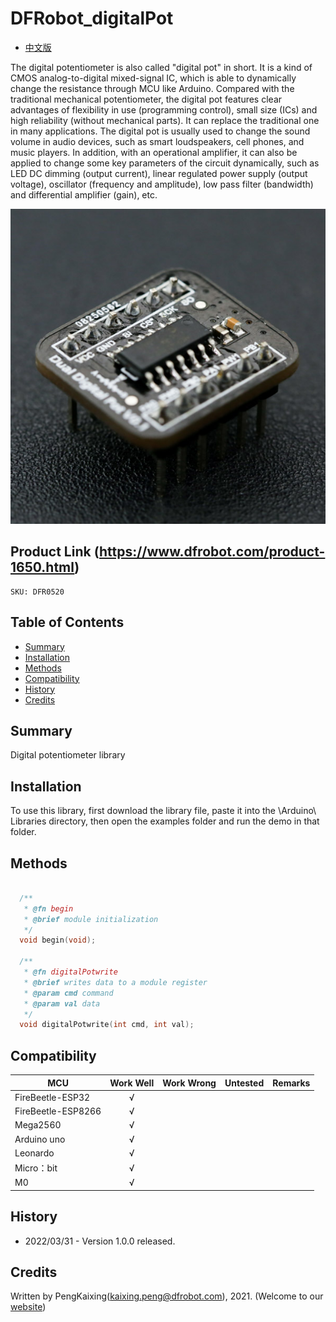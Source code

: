 # DFRobot_digitalPot

- [中文版](./README_CN.md)

The digital potentiometer is also called "digital pot" in short. It is a kind of CMOS analog-to-digital mixed-signal IC, which is able to dynamically change the resistance through MCU like Arduino. Compared with the traditional mechanical potentiometer, the digital pot features clear advantages of flexibility in use (programming control), small size (ICs) and high reliability (without mechanical parts). It can replace the traditional one in many applications. The digital pot is usually used to change the sound volume in audio devices, such as smart loudspeakers, cell phones, and music players. In addition, with an operational amplifier, it can also be applied to change some key parameters of the circuit dynamically, such as LED DC dimming (output current), linear regulated power supply (output voltage), oscillator (frequency and amplitude), low pass filter (bandwidth) and differential amplifier (gain), etc.

![Product Image](./resources/images/DFR0520.png)

## Product Link (https://www.dfrobot.com/product-1650.html)

    SKU: DFR0520

## Table of Contents

* [Summary](#summary)
* [Installation](#installation)
* [Methods](#methods)
* [Compatibility](#compatibility)
* [History](#history)
* [Credits](#credits)

## Summary

Digital potentiometer library

## Installation

To use this library, first download the library file, paste it into the \Arduino\ Libraries directory, then open the examples folder and run the demo in that folder.  

## Methods

```C++

  /**
   * @fn begin
   * @brief module initialization
   */
  void begin(void);

  /**
   * @fn digitalPotwrite
   * @brief writes data to a module register
   * @param cmd command
   * @param val data
   */
  void digitalPotwrite(int cmd, int val);

```

## Compatibility

MCU                | Work Well    | Work Wrong   | Untested    | Remarks
------------------ | :----------: | :----------: | :---------: | -----
FireBeetle-ESP32  |      √       |             |            | 
FireBeetle-ESP8266|      √       |              |             | 
Mega2560  |      √       |             |            | 
Arduino uno |       √      |             |            | 
Leonardo  |      √       |              |             | 
Micro：bit  |      √       |              |             | 
M0  |      √       |              |             | 


## History

- 2022/03/31 - Version 1.0.0 released.

## Credits

Written by PengKaixing(kaixing.peng@dfrobot.com), 2021. (Welcome to our [website](https://www.dfrobot.com/))
